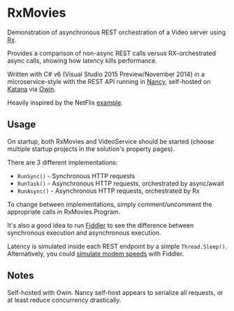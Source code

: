 RxMovies
========

Demonstration of asynchronous REST orchestration of a Video server using [Rx](http://rx.codeplex.com/).

Provides a comparison of non-async REST calls versus RX-orchestrated async calls, showing how latency kills performance.

Written with C# v6 (Visual Studio 2015 Preview/November 2014) in a microservice-style with the REST API running in [Nancy](http://nancyfx.org/), self-hosted on [Katana](https://katanaproject.codeplex.com/) via [Owin](http://owin.org/).

Heavily inspired by the NetFlix [example](https://gist.github.com/benjchristensen/4679246).

Usage
-----

On startup, both RxMovies and VideoService should be started (choose multiple startup projects in the solution's property pages).

There are 3 different implementations:
* ```RunSync()``` - Synchronous HTTP requests
* ```RunTask()``` - Asynchronous HTTP requests, orchestrated by async/await
* ```RunAsync()``` - Asynchronous HTTP requests, orchestrated by Rx

To change between implementations, simply comment/uncomment the appropriate calls in RxMovies.Program.

It's also a good idea to run [Fiddler](http://www.telerik.com/fiddler) to see the difference between synchronous execution and asynchronous execution.

Latency is simulated inside each REST endpoint by a simple ```Thread.Sleep()```. 
Alternatively, you could [simulate modem speeds](http://www.campusmvp.net/blog/simulating-a-slow-connection-with-fiddler) with Fiddler.

Notes
-----

Self-hosted with Owin. Nancy self-host appears to serialize all requests, or at least reduce concurrency drastically.

